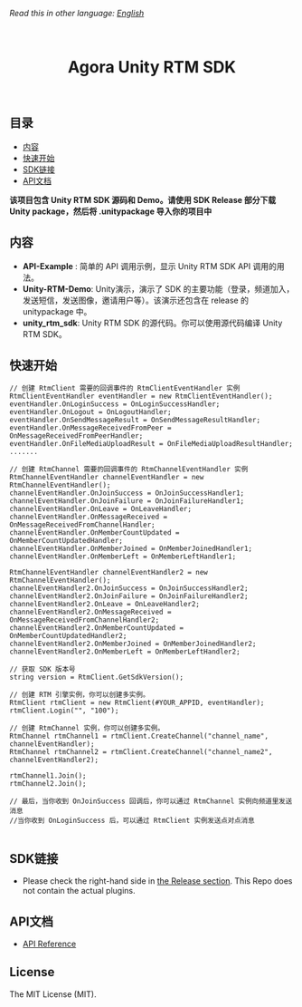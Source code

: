*Read this in other language: [English](README.md)*

<br />
<p align="center">
  <h1 align="center">Agora Unity RTM SDK</h1>
</p>
</br>


## 目录
* [内容](#内容)
* [快速开始](#快速开始)
* [SDK链接](#SDK链接)
* [API文档](#API文档)

**该项目包含 Unity RTM SDK 源码和 Demo。请使用 SDK Release 部分下载 Unity package，然后将 .unitypackage 导入你的项目中**

## 内容

 - **API-Example** : 简单的 API 调用示例，显示 Unity RTM SDK API 调用的用法。
 - **Unity-RTM-Demo**: Unity演示，演示了 SDK 的主要功能（登录，频道加入，发送短信，发送图像，邀请用户等）。该演示还包含在 release 的 unitypackage 中。
 - **unity_rtm_sdk**: Unity RTM SDK 的源代码。你可以使用源代码编译 Unity RTM SDK。

## 快速开始
```
// 创建 RtmClient 需要的回调事件的 RtmClientEventHandler 实例
RtmClientEventHandler eventHandler = new RtmClientEventHandler();
eventHandler.OnLoginSuccess = OnLoginSuccessHandler;
eventHandler.OnLogout = OnLogoutHandler;
eventHandler.OnSendMessageResult = OnSendMessageResultHandler;
eventHandler.OnMessageReceivedFromPeer = OnMessageReceivedFromPeerHandler;
eventHandler.OnFileMediaUploadResult = OnFileMediaUploadResultHandler;
.......

// 创建 RtmChannel 需要的回调事件的 RtmChannelEventHandler 实例
RtmChannelEventHandler channelEventHandler = new RtmChannelEventHandler();
channelEventHandler.OnJoinSuccess = OnJoinSuccessHandler1;
channelEventHandler.OnJoinFailure = OnJoinFailureHandler1;
channelEventHandler.OnLeave = OnLeaveHandler;
channelEventHandler.OnMessageReceived = OnMessageReceivedFromChannelHandler;
channelEventHandler.OnMemberCountUpdated = OnMemberCountUpdatedHandler;
channelEventHandler.OnMemberJoined = OnMemberJoinedHandler1;
channelEventHandler.OnMemberLeft = OnMemberLeftHandler1;

RtmChannelEventHandler channelEventHandler2 = new RtmChannelEventHandler();
channelEventHandler2.OnJoinSuccess = OnJoinSuccessHandler2;
channelEventHandler2.OnJoinFailure = OnJoinFailureHandler2;
channelEventHandler2.OnLeave = OnLeaveHandler2;
channelEventHandler2.OnMessageReceived = OnMessageReceivedFromChannelHandler2;
channelEventHandler2.OnMemberCountUpdated = OnMemberCountUpdatedHandler2;
channelEventHandler2.OnMemberJoined = OnMemberJoinedHandler2;
channelEventHandler2.OnMemberLeft = OnMemberLeftHandler2;

// 获取 SDK 版本号
string version = RtmClient.GetSdkVersion();

// 创建 RTM 引擎实例，你可以创建多实例。
RtmClient rtmClient = new RtmClient(#YOUR_APPID, eventHandler);
rtmClient.Login("", "100");

// 创建 RtmChannel 实例，你可以创建多实例。
RtmChannel rtmChannel1 = rtmClient.CreateChannel("channel_name", channelEventHandler);
RtmChannel rtmChannel2 = rtmClient.CreateChannel("channel_name2", channelEventHandler2);

rtmChannel1.Join();
rtmChannel2.Join();

// 最后，当你收到 OnJoinSuccess 回调后，你可以通过 RtmChannel 实例向频道里发送消息
//当你收到 OnLoginSuccess 后，可以通过 RtmClient 实例发送点对点消息
	
```

## SDK链接
- Please check the right-hand side in [the Release section](https://github.com/AgoraIO-Community/Unity-RTM/releases).  This Repo does not contain the actual plugins.

## API文档

 - [API Reference](https://docs.agora.io/en/Real-time-Messaging/API%20Reference/RTM_java/index.html)

## License
The MIT License (MIT).


